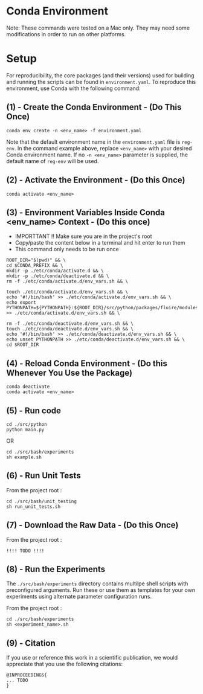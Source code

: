 
# Conda Environment
Note: These commands were tested on a Mac only. They may need some modifications in order to run on other platforms.


# Setup

For reproducibility, the core packages (and their versions) used for building and running
the scripts can be found in `environment.yaml`. To reproduce this environment, use
Conda with the following command:

## (1) - Create the Conda Environment - (Do This Once)
~~~
conda env create -n <env_name> -f environment.yaml
~~~
Note that the default environment name in the `environment.yaml` file is `reg-env`.
In the command example above, replace `<env_name>` with your desired Conda environment name.
If no `-n <env_name>` parameter is supplied, the default name of `reg-env` will be used.


## (2) -  Activate the Environment  - (Do this Once)
~~~
conda activate <env_name>
~~~


## (3) - Environment Variables Inside Conda <env_name> Context  - (Do this once)

- IMPORTTANT !! Make sure you are in the project's root
- Copy/paste the content below in a terminal and hit enter to run them
- This command only needs to be run once


~~~
ROOT_DIR="$(pwd)" && \
cd $CONDA_PREFIX && \
mkdir -p ./etc/conda/activate.d && \
mkdir -p ./etc/conda/deactivate.d && \
rm -f ./etc/conda/activate.d/env_vars.sh && \

touch ./etc/conda/activate.d/env_vars.sh && \
echo '#!/bin/bash' >> ./etc/conda/activate.d/env_vars.sh && \
echo export PYTHONPATH=${PYTHONPATH}:${ROOT_DIR}/src/python/packages/fluire/modules >> ./etc/conda/activate.d/env_vars.sh && \

rm -f ./etc/conda/deactivate.d/env_vars.sh && \
touch ./etc/conda/deactivate.d/env_vars.sh && \
echo '#!/bin/bash' >> ./etc/conda/deactivate.d/env_vars.sh && \
echo unset PYTHONPATH >> ./etc/conda/deactivate.d/env_vars.sh && \
cd $ROOT_DIR
~~~

## (4) - Reload Conda Environment  - (Do this Whenever You Use the Package)
~~~
conda deactivate
conda activate <env_name>
~~~


## (5) - Run code
~~~
cd ./src/python
python main.py
~~~

OR

~~~
cd ./src/bash/experiments
sh example.sh
~~~


## (6) - Run Unit Tests

From the project root :
~~~
cd ./src/bash/unit_testing
sh run_unit_tests.sh
~~~


## (7) - Download the Raw Data - (Do this Once)

From the project root :
~~~
!!!! TODO !!!!
~~~


## (8) - Run the Experiments

The `./src/bash/experiments` directory contains multilpe shell scripts with preconfigured arguments. Run these or use them as 
templates for your own experiments using alternate parameter configuration runs.

From the project root :

~~~
cd ./src/bash/experiments
sh <experiment_name>.sh
~~~



## (9) - Citation
If you use or reference this work in a scientific publication,
we would appreciate that you use the following citations:

```
@INPROCEEDINGS{
... TODO
}
```
